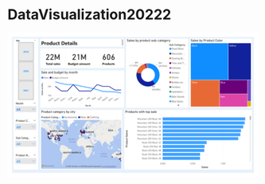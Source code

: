 # DataVisualization20222

![Alt text](https://github.com/tungbinhthuong/DataVisualization20222/blob/cfb8b8e920a89a4fa62588401e1a1ceb48355ffc/Product%20Details-1.png?raw=true "Title")

